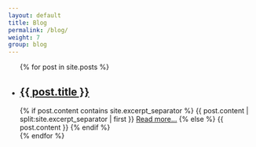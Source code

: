 ```yaml
---
layout: default
title: Blog
permalink: /blog/
weight: 7
group: blog
---
```

<ul class="post-list">
{% for post in site.posts %}
<li>
	<h2>
		<a class="post-link" href="{{ post.url | prepend: site.baseurl }}">{{ post.title }}</a>
	</h2>
	{% if post.content contains site.excerpt_separator %}
	{{ post.content | split:site.excerpt_separator | first }}
		<a href="{{ post.url | prepend: site.baseurl }}">Read more...</a>
	{% else %}
		{{ post.content }}
	{% endif %}
</li>
{% endfor %}
</ul>
